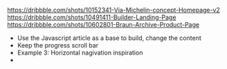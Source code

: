 https://dribbble.com/shots/10152341-Via-Michelin-concept-Homepage-v2
https://dribbble.com/shots/10491411-Builder-Landing-Page
https://dribbble.com/shots/10602801-Braun-Archive-Product-Page

- Use the Javascript article as a base to build, change the content 
- Keep the progress scroll bar 
- Example 3: Horizontal nagivation inspiration 
- 
